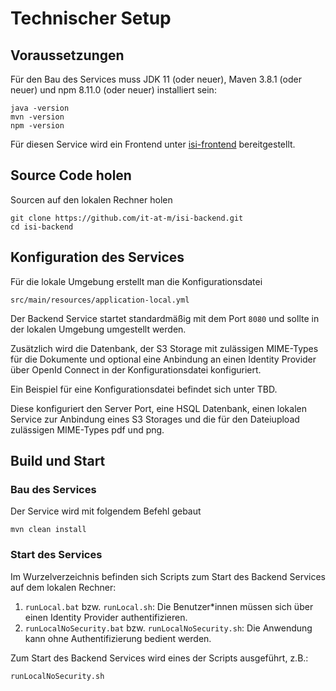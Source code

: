 # Technischer Setup

## Voraussetzungen

Für den Bau des Services muss JDK 11 (oder neuer), Maven 3.8.1 (oder neuer) und npm 8.11.0 (oder neuer) installiert sein:

    java -version
    mvn -version
    npm -version

Für diesen Service wird ein Frontend unter [isi-frontend](https://github.com/it-at-m/isi-frontend) bereitgestellt.

## Source Code holen
Sourcen auf den lokalen Rechner holen

    git clone https://github.com/it-at-m/isi-backend.git
    cd isi-backend

## Konfiguration des Services

Für die lokale Umgebung erstellt man die Konfigurationsdatei 

    src/main/resources/application-local.yml

Der Backend Service startet standardmäßig mit dem Port `8080` und sollte in der lokalen Umgebung umgestellt werden.

Zusätzlich wird die Datenbank, der S3 Storage mit zulässigen MIME-Types für die Dokumente und 
optional eine Anbindung an einen Identity Provider über OpenId Connect in der Konfigurationsdatei konfiguriert.

Ein Beispiel für eine Konfigurationsdatei befindet sich unter TBD.

Diese konfiguriert den Server Port, eine HSQL Datenbank, einen lokalen Service zur Anbindung eines S3 Storages und 
die für den Dateiupload zulässigen MIME-Types pdf und png.

## Build und Start

### Bau des Services

Der Service wird mit folgendem Befehl gebaut

    mvn clean install

### Start des Services

Im Wurzelverzeichnis befinden sich Scripts zum Start des Backend Services auf dem lokalen Rechner:

1. `runLocal.bat` bzw. `runLocal.sh`: Die Benutzer*innen müssen sich über einen Identity Provider authentifizieren.
2. `runLocalNoSecurity.bat` bzw. `runLocalNoSecurity.sh`: Die Anwendung kann ohne Authentifizierung bedient werden.

Zum Start des Backend Services wird eines der Scripts ausgeführt, z.B.:

    runLocalNoSecurity.sh